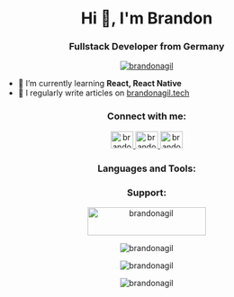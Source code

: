 <h1 align="center">Hi 👋, I'm Brandon</h1>
<h3 align="center">Fullstack Developer from Germany</h3>

<p align="center">
  <a href="https://twitter.com/brandonagil" target="blank">
    <img src="https://img.shields.io/twitter/follow/brandonagil?logo=twitter&style=for-the-badge" alt="brandonagil" />
  </a>
</p>

- 🌱 I’m currently learning **React, React Native**
- 📝 I regularly write articles on [brandonagil.tech](brandonagil.tech)

<h3 align="center">Connect with me:</h3>
<p align="center">
  <a href="https://twitter.com/brandonagil" target="blank">
    <img src="https://raw.githubusercontent.com/rahuldkjain/github-profile-readme-generator/master/src/images/icons/Social/twitter.svg" alt="brandonagil" height="30" width="40" />
  </a>
  <a href="https://linkedin.com/in/brandonagil" target="blank">
    <img src="https://raw.githubusercontent.com/rahuldkjain/github-profile-readme-generator/master/src/images/icons/Social/linked-in-alt.svg" alt="brandonagil" height="30" width="40" />
  </a>
  <a href="https://instagram.com/brandonagil" target="blank">
    <img src="https://raw.githubusercontent.com/rahuldkjain/github-profile-readme-generator/master/src/images/icons/Social/instagram.svg" alt="brandonagil" height="30" width="40" />
  </a>
</p>

<h3 align="center">Languages and Tools:</h3>
<p align="center">
  <!-- Ihre Tool- und Sprach-Icons hier -->
</p>

<h3 align="center">Support:</h3>
<p align="center">
  <a href="https://www.buymeacoffee.com/brandonagil">
    <img src="https://cdn.buymeacoffee.com/buttons/v2/default-yellow.png" height="50" width="210" alt="brandonagil" />
  </a>
</p>

<p align="center">
  <img src="https://github-readme-stats.vercel.app/api/top-langs?username=brandonagil&show_icons=true&locale=en&layout=compact" alt="brandonagil" />
</p>

<p align="center">
  <img src="https://github-readme-stats.vercel.app/api?username=brandonagil&show_icons=true&locale=en" alt="brandonagil" />
</p>

<p align="center">
  <img src="https://github-readme-streak-stats.herokuapp.com/?user=brandonagil&" alt="brandonagil" />
</p>
